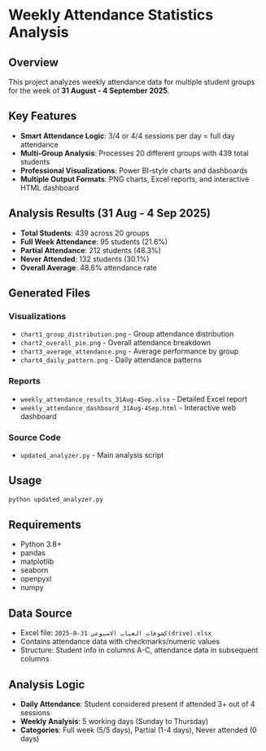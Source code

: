 # Weekly Attendance Statistics Analysis

## Overview
This project analyzes weekly attendance data for multiple student groups for the week of **31 August - 4 September 2025**.

## Key Features
- **Smart Attendance Logic**: 3/4 or 4/4 sessions per day = full day attendance
- **Multi-Group Analysis**: Processes 20 different groups with 439 total students
- **Professional Visualizations**: Power BI-style charts and dashboards
- **Multiple Output Formats**: PNG charts, Excel reports, and interactive HTML dashboard

## Analysis Results (31 Aug - 4 Sep 2025)
- **Total Students**: 439 across 20 groups
- **Full Week Attendance**: 95 students (21.6%)
- **Partial Attendance**: 212 students (48.3%)
- **Never Attended**: 132 students (30.1%)
- **Overall Average**: 48.6% attendance rate

## Generated Files
### Visualizations
- `chart1_group_distribution.png` - Group attendance distribution
- `chart2_overall_pie.png` - Overall attendance breakdown
- `chart3_average_attendance.png` - Average performance by group
- `chart4_daily_pattern.png` - Daily attendance patterns

### Reports
- `weekly_attendance_results_31Aug-4Sep.xlsx` - Detailed Excel report
- `weekly_attendance_dashboard_31Aug-4Sep.html` - Interactive web dashboard

### Source Code
- `updated_analyzer.py` - Main analysis script

## Usage
```bash
python updated_analyzer.py
```

## Requirements
- Python 3.8+
- pandas
- matplotlib
- seaborn
- openpyxl
- numpy

## Data Source
- Excel file: `كشوفات الغياب الاسبوعي 31-8-2025(drive).xlsx`
- Contains attendance data with checkmarks/numeric values
- Structure: Student info in columns A-C, attendance data in subsequent columns

## Analysis Logic
- **Daily Attendance**: Student considered present if attended 3+ out of 4 sessions
- **Weekly Analysis**: 5 working days (Sunday to Thursday)
- **Categories**: Full week (5/5 days), Partial (1-4 days), Never attended (0 days)
